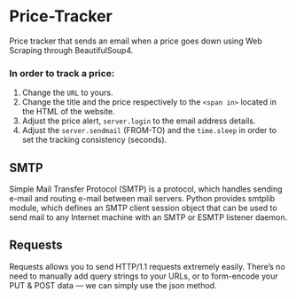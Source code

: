 # Price-Tracker
Price tracker that sends an email when a price goes down using Web Scraping through BeautifulSoup4.

### In order to track a price:
1. Change the `URL` to yours.
2. Change the title and the price respectively to the `<span in>` located in the HTML of the website.
3. Adjust the price alert, `server.login` to the email address details.
4. Adjust the `server.sendmail` (FROM-TO) and the `time.sleep` in order to set the tracking consistency (seconds).


## SMTP
Simple Mail Transfer Protocol (SMTP) is a protocol, which handles sending e-mail and routing e-mail between mail servers. Python provides smtplib module, which defines an SMTP client session object that can be used to send mail to any Internet machine with an SMTP or ESMTP listener daemon.

## Requests
Requests allows you to send HTTP/1.1 requests extremely easily. There’s no need to manually add query strings to your URLs, or to form-encode your PUT & POST data — we can simply use the json method.
